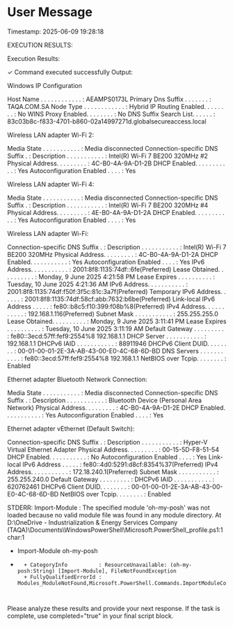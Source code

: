 # User Message
Timestamp: 2025-06-09 19:28:18

EXECUTION RESULTS:

Execution Results:

✓ Command executed successfully
Output:

Windows IP Configuration

   Host Name . . . . . . . . . . . . : AEAMPS0173L
   Primary Dns Suffix  . . . . . . . : TAQA.COM.SA
   Node Type . . . . . . . . . . . . : Hybrid
   IP Routing Enabled. . . . . . . . : No
   WINS Proxy Enabled. . . . . . . . : No
   DNS Suffix Search List. . . . . . : 83c03b8c-f833-4701-b860-02a14997271d.globalsecureaccess.local

Wireless LAN adapter Wi-Fi 2:

   Media State . . . . . . . . . . . : Media disconnected
   Connection-specific DNS Suffix  . : 
   Description . . . . . . . . . . . : Intel(R) Wi-Fi 7 BE200 320MHz #2
   Physical Address. . . . . . . . . : 4C-B0-4A-9A-D1-2B
   DHCP Enabled. . . . . . . . . . . : Yes
   Autoconfiguration Enabled . . . . : Yes

Wireless LAN adapter Wi-Fi 4:

   Media State . . . . . . . . . . . : Media disconnected
   Connection-specific DNS Suffix  . : 
   Description . . . . . . . . . . . : Intel(R) Wi-Fi 7 BE200 320MHz #4
   Physical Address. . . . . . . . . : 4E-B0-4A-9A-D1-2A
   DHCP Enabled. . . . . . . . . . . : Yes
   Autoconfiguration Enabled . . . . : Yes

Wireless LAN adapter Wi-Fi:

   Connection-specific DNS Suffix  . : 
   Description . . . . . . . . . . . : Intel(R) Wi-Fi 7 BE200 320MHz
   Physical Address. . . . . . . . . : 4C-B0-4A-9A-D1-2A
   DHCP Enabled. . . . . . . . . . . : Yes
   Autoconfiguration Enabled . . . . : Yes
   IPv6 Address. . . . . . . . . . . : 2001:8f8:1135:74df::6fe(Preferred) 
   Lease Obtained. . . . . . . . . . : Monday, 9 June 2025 4:21:58 PM
   Lease Expires . . . . . . . . . . : Tuesday, 10 June 2025 4:21:36 AM
   IPv6 Address. . . . . . . . . . . : 2001:8f8:1135:74df:f50f:3f5c:81c:3a7f(Preferred) 
   Temporary IPv6 Address. . . . . . : 2001:8f8:1135:74df:58cf:abb:7632:b6be(Preferred) 
   Link-local IPv6 Address . . . . . : fe80::b8c5:f10:399:f08b%8(Preferred) 
   IPv4 Address. . . . . . . . . . . : 192.168.1.116(Preferred) 
   Subnet Mask . . . . . . . . . . . : 255.255.255.0
   Lease Obtained. . . . . . . . . . : Monday, 9 June 2025 3:11:41 PM
   Lease Expires . . . . . . . . . . : Tuesday, 10 June 2025 3:11:19 AM
   Default Gateway . . . . . . . . . : fe80::3ecd:57ff:fef9:2554%8
                                       192.168.1.1
   DHCP Server . . . . . . . . . . . : 192.168.1.1
   DHCPv6 IAID . . . . . . . . . . . : 88911946
   DHCPv6 Client DUID. . . . . . . . : 00-01-00-01-2E-3A-AB-43-00-E0-4C-68-6D-BD
   DNS Servers . . . . . . . . . . . : fe80::3ecd:57ff:fef9:2554%8
                                       192.168.1.1
   NetBIOS over Tcpip. . . . . . . . : Enabled

Ethernet adapter Bluetooth Network Connection:

   Media State . . . . . . . . . . . : Media disconnected
   Connection-specific DNS Suffix  . : 
   Description . . . . . . . . . . . : Bluetooth Device (Personal Area Network)
   Physical Address. . . . . . . . . : 4C-B0-4A-9A-D1-2E
   DHCP Enabled. . . . . . . . . . . : Yes
   Autoconfiguration Enabled . . . . : Yes

Ethernet adapter vEthernet (Default Switch):

   Connection-specific DNS Suffix  . : 
   Description . . . . . . . . . . . : Hyper-V Virtual Ethernet Adapter
   Physical Address. . . . . . . . . : 00-15-5D-F8-51-54
   DHCP Enabled. . . . . . . . . . . : No
   Autoconfiguration Enabled . . . . : Yes
   Link-local IPv6 Address . . . . . : fe80::4d0:5291:d8cf:8354%37(Preferred) 
   IPv4 Address. . . . . . . . . . . : 172.18.240.1(Preferred) 
   Subnet Mask . . . . . . . . . . . : 255.255.240.0
   Default Gateway . . . . . . . . . : 
   DHCPv6 IAID . . . . . . . . . . . : 620762461
   DHCPv6 Client DUID. . . . . . . . : 00-01-00-01-2E-3A-AB-43-00-E0-4C-68-6D-BD
   NetBIOS over Tcpip. . . . . . . . : Enabled


STDERR:
Import-Module : The specified module 'oh-my-posh' was not loaded because no valid module file was found in any module 
directory.
At D:\OneDrive - Industrialization & Energy Services Company 
(TAQA)\Documents\WindowsPowerShell\Microsoft.PowerShell_profile.ps1:1 char:1
+ Import-Module oh-my-posh
+ ~~~~~~~~~~~~~~~~~~~~~~~~
    + CategoryInfo          : ResourceUnavailable: (oh-my-posh:String) [Import-Module], FileNotFoundException
    + FullyQualifiedErrorId : Modules_ModuleNotFound,Microsoft.PowerShell.Commands.ImportModuleCommand
 


Please analyze these results and provide your next response. If the task is complete, use completed="true" in your final script block.